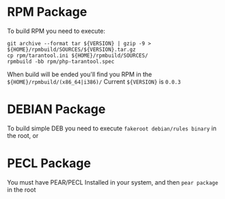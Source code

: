 RPM Package
===============================================================================

To build RPM you need to execute:
```
git archive --format tar ${VERSION} | gzip -9 > ${HOME}/rpmbuild/SOURCES/${VERSION}.tar.gz
cp rpm/tarantool.ini ${HOME}/rpmbuild/SOURCES/
rpmbuild -bb rpm/php-tarantool.spec
```
When build will be ended you'll find you RPM in the `${HOME}/rpmbuild/(x86_64|i386)/`
Current `${VERSION}` is `0.0.3`

DEBIAN Package
===============================================================================
To build simple DEB you need to execute `fakeroot debian/rules binary` in the root, or

PECL Package
===============================================================================
You must have PEAR/PECL Installed in your system, and then `pear package` in the root
